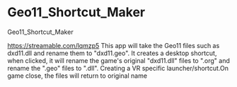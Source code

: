 # Geo11_Shortcut_Maker
Geo11_Shortcut_Maker

https://streamable.com/lqmzp5
This app will take the Geo11 files such as dxd11.dll and rename them to "dxd11.geo". It creates a desktop shortcut, when clicked, it will rename the game's original "dxd11.dll" files to ".org" and rename the ".geo" files to ".dll". Creating a VR specific launcher/shortcut.On game close, the files will return to original name
